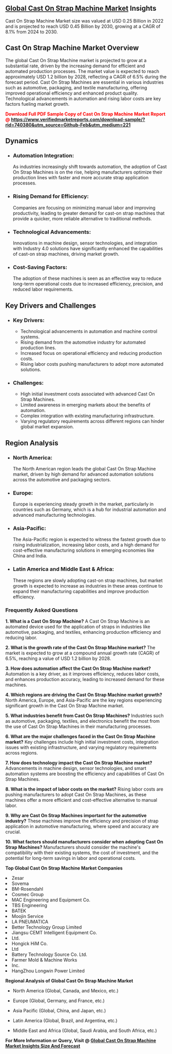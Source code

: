<h2><a href="https://www.verifiedmarketreports.com/download-sample/?rid=740380&amp;utm_source=Github&amp;utm_medium=221" target="_blank">Global Cast On Strap Machine Market</a> Insights</h2><p>Cast On Strap Machine Market size was valued at USD 0.25 Billion in 2022 and is projected to reach USD 0.45 Billion by 2030, growing at a CAGR of 8.1% from 2024 to 2030.</p><p> <h2>Cast On Strap Machine Market Overview</h2> <p>The global Cast On Strap Machine market is projected to grow at a substantial rate, driven by the increasing demand for efficient and automated production processes. The market value is expected to reach approximately USD 1.2 billion by 2028, reflecting a CAGR of 6.5% during the forecast period. Cast On Strap Machines are essential in various industries such as automotive, packaging, and textile manufacturing, offering improved operational efficiency and enhanced product quality. Technological advancements in automation and rising labor costs are key factors fueling market growth.</p> <p><b><p><span class=""><span style="color: #ff0000;"><strong>Download Full PDF Sample Copy of Cast On Strap Machine Market Report</strong> @ </span><a href="https://www.verifiedmarketreports.com/download-sample/?rid=740380&amp;utm_source=Github-Feb&amp;utm_medium=221" target="_blank">https://www.verifiedmarketreports.com/download-sample/?rid=740380&amp;utm_source=Github-Feb&amp;utm_medium=221</a></span></p></b></p> <h2>Dynamics</h2> <ul> <li><h3>Automation Integration:</h3> As industries increasingly shift towards automation, the adoption of Cast On Strap Machines is on the rise, helping manufacturers optimize their production lines with faster and more accurate strap application processes.</li> <li><h3>Rising Demand for Efficiency:</h3> Companies are focusing on minimizing manual labor and improving productivity, leading to greater demand for cast-on strap machines that provide a quicker, more reliable alternative to traditional methods.</li> <li><h3>Technological Advancements:</h3> Innovations in machine design, sensor technologies, and integration with Industry 4.0 solutions have significantly enhanced the capabilities of cast-on strap machines, driving market growth.</li> <li><h3>Cost-Saving Factors:</h3> The adoption of these machines is seen as an effective way to reduce long-term operational costs due to increased efficiency, precision, and reduced labor requirements.</li> </ul> <h2>Key Drivers and Challenges</h2> <ul> <li><h3>Key Drivers:</h3> <ul> <li>Technological advancements in automation and machine control systems.</li> <li>Rising demand from the automotive industry for automated production lines.</li> <li>Increased focus on operational efficiency and reducing production costs.</li> <li>Rising labor costs pushing manufacturers to adopt more automated solutions.</li> </ul> </li> <li><h3>Challenges:</h3> <ul> <li>High initial investment costs associated with advanced Cast On Strap Machines.</li> <li>Limited awareness in emerging markets about the benefits of automation.</li> <li>Complex integration with existing manufacturing infrastructure.</li> <li>Varying regulatory requirements across different regions can hinder global market expansion.</li> </ul> </li> </ul> <h2>Region Analysis</h2> <ul> <li><h3>North America:</h3> The North American region leads the global Cast On Strap Machine market, driven by high demand for advanced automation solutions across the automotive and packaging sectors.</li> <li><h3>Europe:</h3> Europe is experiencing steady growth in the market, particularly in countries such as Germany, which is a hub for industrial automation and advanced manufacturing technologies.</li> <li><h3>Asia-Pacific:</h3> The Asia-Pacific region is expected to witness the fastest growth due to rising industrialization, increasing labor costs, and a high demand for cost-effective manufacturing solutions in emerging economies like China and India.</li> <li><h3>Latin America and Middle East & Africa:</h3> These regions are slowly adopting cast-on strap machines, but market growth is expected to increase as industries in these areas continue to expand their manufacturing capabilities and improve production efficiency.</li> </ul> <h3>Frequently Asked Questions</h3> <p><b>1. What is a Cast On Strap Machine?</b> A Cast On Strap Machine is an automated device used for the application of straps in industries like automotive, packaging, and textiles, enhancing production efficiency and reducing labor.</p> <p><b>2. What is the growth rate of the Cast On Strap Machine market?</b> The market is expected to grow at a compound annual growth rate (CAGR) of 6.5%, reaching a value of USD 1.2 billion by 2028.</p> <p><b>3. How does automation affect the Cast On Strap Machine market?</b> Automation is a key driver, as it improves efficiency, reduces labor costs, and enhances production accuracy, leading to increased demand for these machines.</p> <p><b>4. Which regions are driving the Cast On Strap Machine market growth?</b> North America, Europe, and Asia-Pacific are the key regions experiencing significant growth in the Cast On Strap Machine market.</p> <p><b>5. What industries benefit from Cast On Strap Machines?</b> Industries such as automotive, packaging, textiles, and electronics benefit the most from the use of Cast On Strap Machines in their manufacturing processes.</p> <p><b>6. What are the major challenges faced in the Cast On Strap Machine market?</b> Key challenges include high initial investment costs, integration issues with existing infrastructure, and varying regulatory requirements across regions.</p> <p><b>7. How does technology impact the Cast On Strap Machine market?</b> Advancements in machine design, sensor technologies, and smart automation systems are boosting the efficiency and capabilities of Cast On Strap Machines.</p> <p><b>8. What is the impact of labor costs on the market?</b> Rising labor costs are pushing manufacturers to adopt Cast On Strap Machines, as these machines offer a more efficient and cost-effective alternative to manual labor.</p> <p><b>9. Why are Cast On Strap Machines important for the automotive industry?</b> These machines improve the efficiency and precision of strap application in automotive manufacturing, where speed and accuracy are crucial.</p> <p><b>10. What factors should manufacturers consider when adopting Cast On Strap Machines?</b> Manufacturers should consider the machine's compatibility with their existing systems, the cost of investment, and the potential for long-term savings in labor and operational costs.</p> </p><p><strong>Top Global Cast On Strap Machine Market Companies</strong></p><div data-test-id=""><p><li>Zesar</li><li> Sovema</li><li> BM-Rosendahl</li><li> Cosmec Group</li><li> MAC Engineering and Equipment Co.</li><li> TBS Engineering</li><li> BATEK</li><li> Moojin Service</li><li> LA PNEUMATICA</li><li> Better Technology Group Limited</li><li> Jiangsu CEMT Intelligent Equipment Co.</li><li> Ltd.</li><li> Hongick HiM Co.</li><li> Ltd</li><li> Battery Technology Source Co. Ltd.</li><li> Farmer Mold & Machine Works</li><li> Inc.</li><li> HangZhou Longwin Power Limited</li></p><div><strong>Regional Analysis of&nbsp;Global Cast On Strap Machine Market</strong></div><ul><li dir="ltr"><p dir="ltr">North America&nbsp;(Global, Canada, and Mexico, etc.)</p></li><li dir="ltr"><p dir="ltr">Europe (Global, Germany, and France, etc.)</p></li><li dir="ltr"><p dir="ltr">Asia Pacific&nbsp;(Global, China, and Japan, etc.)</p></li><li dir="ltr"><p dir="ltr">Latin America&nbsp;(Global, Brazil, and Argentina, etc.)</p></li><li dir="ltr">Middle East and Africa&nbsp;(Global, Saudi Arabia, and South Africa, etc.)</li></ul><p><strong>For More Information or Query, Visit @&nbsp;</strong><strong><a href="https://www.verifiedmarketreports.com/product/cast-on-strap-machine-market/?utm_source=Github&amp;utm_medium=221" target="_blank">Global Cast On Strap Machine Market Insights Size And Forecast</a></strong></p></div>
